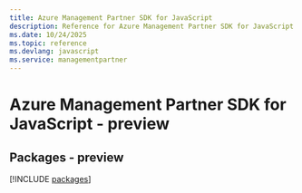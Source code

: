 ```yaml
---
title: Azure Management Partner SDK for JavaScript
description: Reference for Azure Management Partner SDK for JavaScript
ms.date: 10/24/2025
ms.topic: reference
ms.devlang: javascript
ms.service: managementpartner
---
```

# Azure Management Partner SDK for JavaScript - preview
## Packages - preview
[!INCLUDE [packages](management-partner-index.md)]